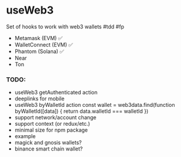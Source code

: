 # useWeb3

Set of hooks to work with web3 wallets
#tdd #fp

-   Metamask (EVM) ✅
-   WalletConnect (EVM) ✅
-   Phantom (Solana) ✅
-   Near
-   Ton

### TODO:

-   useWeb3 getAuthenticated action
-   deeplinks for mobile
-   useWeb3 byWalletId action
    const wallet = web3data.find(function byWalletId([data]) {
    return data.walletId === walletId
    })
-   support network/account change
-   support context (or redux/etc.)
-   minimal size for npm package
-   example
-   magick and gnosis wallets?
-   binance smart chain wallet?
